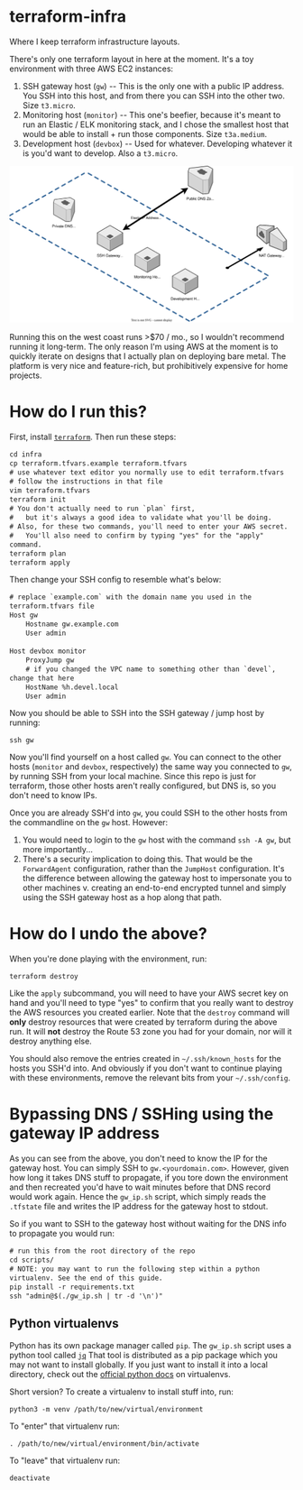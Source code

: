 # terraform-infra

Where I keep terraform infrastructure layouts.

There's only one terraform layout in here at the moment.
It's a toy environment with three AWS EC2 instances:

1. SSH gateway host (`gw`) -- This is the only one with a public IP address. You SSH into this host, and from there you can SSH into the other two. Size `t3.micro`.
2. Monitoring host (`monitor`) -- This one's beefier, because it's meant to run an Elastic / ELK monitoring stack, and I chose the smallest host that would be able to install + run those components. Size `t3a.medium`.
3. Development host (`devbox`) -- Used for whatever. Developing whatever it is you'd want to develop. Also a `t3.micro`.

![Architecture diagram](/arch_diagram.svg)

Running this on the west coast runs >$70 / mo., so I wouldn't recommend running it long-term.
The only reason I'm using AWS at the moment is to quickly iterate on designs that I actually plan on deploying bare metal.
The platform is very nice and feature-rich, but prohibitively expensive for home projects.

# How do I run this?

First, install [`terraform`][terraform].
Then run these steps:

    cd infra
    cp terraform.tfvars.example terraform.tfvars
    # use whatever text editor you normally use to edit terraform.tfvars
    # follow the instructions in that file
    vim terraform.tfvars 
    terraform init
    # You don't actually need to run `plan` first,
    #   but it's always a good idea to validate what you'll be doing.
    # Also, for these two commands, you'll need to enter your AWS secret.
    #   You'll also need to confirm by typing "yes" for the "apply" command.
    terraform plan
    terraform apply

Then change your SSH config to resemble what's below:

    # replace `example.com` with the domain name you used in the terraform.tfvars file
    Host gw
        Hostname gw.example.com
        User admin

    Host devbox monitor
        ProxyJump gw
        # if you changed the VPC name to something other than `devel`, change that here
        HostName %h.devel.local
        User admin

Now you should be able to SSH into the SSH gateway / jump host by running:

    ssh gw

Now you'll find yourself on a host called `gw`.
You can connect to the other hosts (`monitor` and `devbox`, respectively) the same way you connected to `gw`, by running SSH from your local machine.
Since this repo is just for terraform, those other hosts aren't really configured, but DNS is, so you don't need to know IPs.

Once you are already SSH'd into `gw`, you could SSH to the other hosts from the commandline on the `gw` host.
However:

1. You would need to login to the `gw` host with the command `ssh -A gw`, but more importantly...
2. There's a security implication to doing this. That would be the `ForwardAgent` configuration, rather than the `JumpHost` configuration. It's the difference between allowing the gateway host to impersonate you to other machines v. creating an end-to-end encrypted tunnel and simply using the SSH gateway host as a hop along that path.

# How do I undo the above?

When you're done playing with the environment, run:

    terraform destroy

Like the `apply` subcommand, you will need to have your AWS secret key on hand and you'll need to type "yes" to confirm that you really want to destroy the AWS resources you created earlier.
Note that the `destroy` command will **only** destroy resources that were created by terraform during the above run.
It will **not** destroy the Route 53 zone you had for your domain, nor will it destroy anything else.

You should also remove the entries created in `~/.ssh/known_hosts` for the hosts you SSH'd into.
And obviously if you don't want to continue playing with these environments, remove the relevant bits from your `~/.ssh/config`.

# Bypassing DNS / SSHing using the gateway IP address

As you can see from the above, you don't need to know the IP for the gateway host.
You can simply SSH to `gw.<yourdomain.com>`.
However, given how long it takes DNS stuff to propagate, if you tore down the environment and then recreated you'd have to wait minutes before that DNS record would work again.
Hence the `gw_ip.sh` script, which simply reads the `.tfstate` file and writes the IP address for the gateway host to stdout.

So if you want to SSH to the gateway host without waiting for the DNS info to propagate you would run:

    # run this from the root directory of the repo
    cd scripts/
    # NOTE: you may want to run the following step within a python virtualenv. See the end of this guide.
    pip install -r requirements.txt
    ssh "admin@$(./gw_ip.sh | tr -d '\n')"

## Python virtualenvs

Python has its own package manager called `pip`.
The `gw_ip.sh` script uses a python tool called [`jq`][]
That tool is distributed as a pip package which you may not want to install globally.
If you just want to install it into a local directory, check out the [official python docs][] on virtualenvs.

Short version? To create a virtualenv to install stuff into, run:

    python3 -m venv /path/to/new/virtual/environment

To "enter" that virtualenv run:

    . /path/to/new/virtual/environment/bin/activate

To "leave" that virtualenv run:

    deactivate

[terraform]: https://www.terraform.io/
[official python docs]: https://docs.python.org/3/library/venv.html#creating-virtual-environments
[`jq`]: https://stedolan.github.io/jq/


